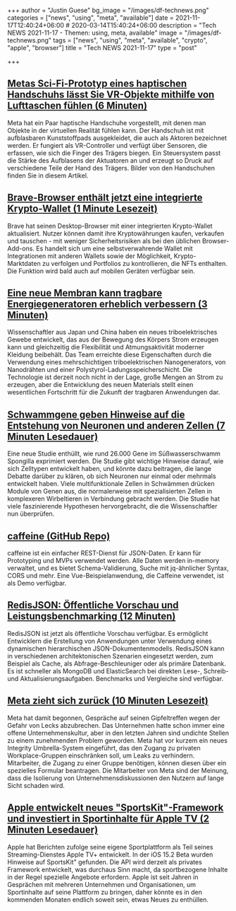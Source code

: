 +++
author = "Justin Guese"
bg_image = "/images/df-technews.png"
categories = ["news", "using", "meta", "available"]
date = 2021-11-17T12:40:24+06:00 # 2020-03-14T15:40:24+06:00
description = "Tech NEWS 2021-11-17 - Themen: using, meta, available"
image = "/images/df-technews.png"
tags = ["news", "using", "meta", "available", "crypto", "apple", "browser"]
title = "Tech NEWS 2021-11-17"
type = "post"

+++

## [Metas Sci-Fi-Prototyp eines haptischen Handschuhs lässt Sie VR-Objekte mithilfe von Lufttaschen fühlen (6 Minuten)](https://www.theverge.com/2021/11/16/22782860/meta-facebook-reality-labs-soft-robotics-haptic-glove-prototype?scrolla=5eb6d68b7fedc32c19ef33b4)

 Meta hat ein Paar haptische Handschuhe vorgestellt, mit denen man Objekte in der virtuellen Realität fühlen kann. Der Handschuh ist mit aufblasbaren Kunststoffpads ausgekleidet, die auch als Aktoren bezeichnet werden. Er fungiert als VR-Controller und verfügt über Sensoren, die erfassen, wie sich die Finger des Trägers biegen. Ein Steuersystem passt die Stärke des Aufblasens der Aktuatoren an und erzeugt so Druck auf verschiedene Teile der Hand des Trägers. Bilder von den Handschuhen finden Sie in diesem Artikel.

## [Brave-Browser enthält jetzt eine integrierte Krypto-Wallet (1 Minute Lesezeit)](https://www.engadget.com/brave-browser-crypto-wallet-170011074.html)

 Brave hat seinen Desktop-Browser mit einer integrierten Krypto-Wallet aktualisiert. Nutzer können damit ihre Kryptowährungen kaufen, verkaufen und tauschen - mit weniger Sicherheitsrisiken als bei den üblichen Browser-Add-ons. Es handelt sich um eine selbstverwahrende Wallet mit Integrationen mit anderen Wallets sowie der Möglichkeit, Krypto-Marktdaten zu verfolgen und Portfolios zu kontrollieren, die NFTs enthalten. Die Funktion wird bald auch auf mobilen Geräten verfügbar sein.

## [Eine neue Membran kann tragbare Energiegeneratoren erheblich verbessern (3 Minuten)](https://interestingengineering.com/a-new-membrane-can-substantially-upgrade-wearable-energy-generators)

 Wissenschaftler aus Japan und China haben ein neues triboelektrisches Gewebe entwickelt, das aus der Bewegung des Körpers Strom erzeugen kann und gleichzeitig die Flexibilität und Atmungsaktivität moderner Kleidung beibehält. Das Team erreichte diese Eigenschaften durch die Verwendung eines mehrschichtigen triboelektrischen Nanogenerators, von Nanodrähten und einer Polystyrol-Ladungsspeicherschicht. Die Technologie ist derzeit noch nicht in der Lage, große Mengen an Strom zu erzeugen, aber die Entwicklung des neuen Materials stellt einen wesentlichen Fortschritt für die Zukunft der tragbaren Anwendungen dar.

## [Schwammgene geben Hinweise auf die Entstehung von Neuronen und anderen Zellen (7 Minuten Lesedauer)](https://www.quantamagazine.org/sponge-genes-hint-at-the-origins-of-neurons-and-other-cells-20211104//1/0100017d2d959bf9-300e98ca-ed02-427c-8bc8-e42f95142753-000000/SF-pyI0pylWqOl0YL2YE_ALquqlsLv3B_LI3vw5i7nI=223)

 Eine neue Studie enthüllt, wie rund 26.000 Gene im Süßwasserschwamm Spongilla exprimiert werden. Die Studie gibt wichtige Hinweise darauf, wie sich Zelltypen entwickelt haben, und könnte dazu beitragen, die lange Debatte darüber zu klären, ob sich Neuronen nur einmal oder mehrmals entwickelt haben. Viele multifunktionale Zellen in Schwämmen drücken Module von Genen aus, die normalerweise mit spezialisierten Zellen in komplexeren Wirbeltieren in Verbindung gebracht werden. Die Studie hat viele faszinierende Hypothesen hervorgebracht, die die Wissenschaftler nun überprüfen.

## [caffeine (GitHub Repo)](https://github.com/rehacktive/caffeine)

 caffeine ist ein einfacher REST-Dienst für JSON-Daten. Er kann für Prototyping und MVPs verwendet werden. Alle Daten werden in-memory verwaltet, und es bietet Schema-Validierung, Suche mit jq-ähnlicher Syntax, CORS und mehr. Eine Vue-Beispielanwendung, die Caffeine verwendet, ist als Demo verfügbar.

## [RedisJSON: Öffentliche Vorschau und Leistungsbenchmarking (12 Minuten)](https://redis.com/blog/redisjson-public-preview-performance-benchmarking/)

 RedisJSON ist jetzt als öffentliche Vorschau verfügbar. Es ermöglicht Entwicklern die Erstellung von Anwendungen unter Verwendung eines dynamischen hierarchischen JSON-Dokumentenmodells. RedisJSON kann in verschiedenen architektonischen Szenarien eingesetzt werden, zum Beispiel als Cache, als Abfrage-Beschleuniger oder als primäre Datenbank. Es ist schneller als MongoDB und ElasticSearch bei direkten Lese-, Schreib- und Aktualisierungsaufgaben. Benchmarks und Vergleiche sind verfügbar.

## [Meta zieht sich zurück (10 Minuten Lesezeit)](https://www.theverge.com/2021/11/16/22785397/meta-facebook-leak-lockdown)

 Meta hat damit begonnen, Gespräche auf seinen Gipfeltreffen wegen der Gefahr von Lecks abzubrechen. Das Unternehmen hatte schon immer eine offene Unternehmenskultur, aber in den letzten Jahren sind undichte Stellen zu einem zunehmenden Problem geworden. Meta hat vor kurzem ein neues Integrity Umbrella-System eingeführt, das den Zugang zu privaten Workplace-Gruppen einschränken soll, um Leaks zu verhindern. Mitarbeiter, die Zugang zu einer Gruppe benötigen, können diesen über ein spezielles Formular beantragen. Die Mitarbeiter von Meta sind der Meinung, dass die Isolierung von Unternehmensdiskussionen den Nutzern auf lange Sicht schaden wird.

## [Apple entwickelt neues "SportsKit"-Framework und investiert in Sportinhalte für Apple TV (2 Minuten Lesedauer)](https://9to5mac.com/2021/11/16/apple-developing-new-sportskit-framework-as-it-invests-in-sports-content-for-apple-tv/)

 Apple hat Berichten zufolge seine eigene Sportplattform als Teil seines Streaming-Dienstes Apple TV+ entwickelt. In der iOS 15.2 Beta wurden Hinweise auf SportsKit" gefunden. Die API wird derzeit als privates Framework entwickelt, was durchaus Sinn macht, da sportbezogene Inhalte in der Regel spezielle Angebote erfordern. Apple ist seit Jahren in Gesprächen mit mehreren Unternehmen und Organisationen, um Sportinhalte auf seine Plattform zu bringen, daher könnte es in den kommenden Monaten endlich soweit sein, etwas Neues zu enthüllen.

